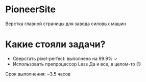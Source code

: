# PioneerSite
Верстка главной страницы для завода силовых машин

# Какие стояли задачи?

- Сверстать pixel-perfect: выполнено на 99.9% ✓
- Использовать препроцессор Less
Да и все, в целом-то 🙃

Срок выполнения: ~3.5 часов
